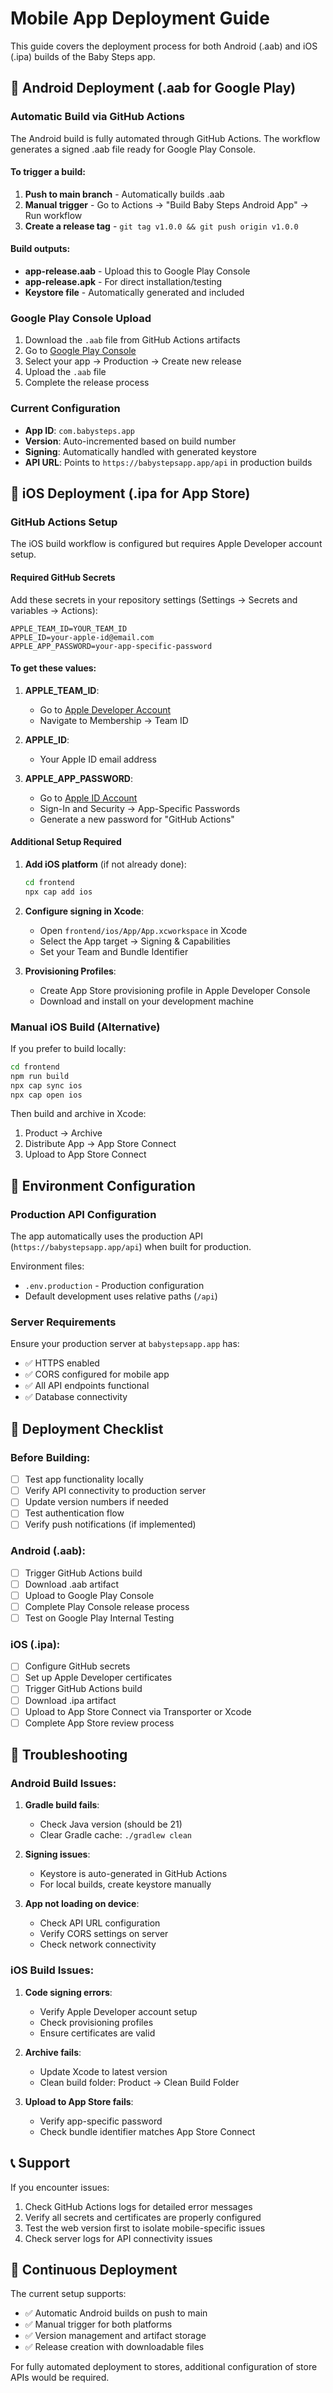 # Mobile App Deployment Guide

This guide covers the deployment process for both Android (.aab) and iOS (.ipa) builds of the Baby Steps app.

## 🤖 Android Deployment (.aab for Google Play)

### Automatic Build via GitHub Actions

The Android build is fully automated through GitHub Actions. The workflow generates a signed .aab file ready for Google Play Console.

#### To trigger a build:

1. **Push to main branch** - Automatically builds .aab
2. **Manual trigger** - Go to Actions → "Build Baby Steps Android App" → Run workflow
3. **Create a release tag** - `git tag v1.0.0 && git push origin v1.0.0`

#### Build outputs:
- **app-release.aab** - Upload this to Google Play Console
- **app-release.apk** - For direct installation/testing
- **Keystore file** - Automatically generated and included

### Google Play Console Upload

1. Download the `.aab` file from GitHub Actions artifacts
2. Go to [Google Play Console](https://play.google.com/console)
3. Select your app → Production → Create new release
4. Upload the `.aab` file
5. Complete the release process

### Current Configuration

- **App ID**: `com.babysteps.app`
- **Version**: Auto-incremented based on build number
- **Signing**: Automatically handled with generated keystore
- **API URL**: Points to `https://babystepsapp.app/api` in production builds

## 📱 iOS Deployment (.ipa for App Store)

### GitHub Actions Setup

The iOS build workflow is configured but requires Apple Developer account setup.

#### Required GitHub Secrets

Add these secrets in your repository settings (Settings → Secrets and variables → Actions):

```
APPLE_TEAM_ID=YOUR_TEAM_ID
APPLE_ID=your-apple-id@email.com
APPLE_APP_PASSWORD=your-app-specific-password
```

#### To get these values:

1. **APPLE_TEAM_ID**:
   - Go to [Apple Developer Account](https://developer.apple.com/account/)
   - Navigate to Membership → Team ID

2. **APPLE_ID**:
   - Your Apple ID email address

3. **APPLE_APP_PASSWORD**:
   - Go to [Apple ID Account](https://appleid.apple.com/)
   - Sign-In and Security → App-Specific Passwords
   - Generate a new password for "GitHub Actions"

#### Additional Setup Required

1. **Add iOS platform** (if not already done):
   ```bash
   cd frontend
   npx cap add ios
   ```

2. **Configure signing in Xcode**:
   - Open `frontend/ios/App/App.xcworkspace` in Xcode
   - Select the App target → Signing & Capabilities
   - Set your Team and Bundle Identifier

3. **Provisioning Profiles**:
   - Create App Store provisioning profile in Apple Developer Console
   - Download and install on your development machine

### Manual iOS Build (Alternative)

If you prefer to build locally:

```bash
cd frontend
npm run build
npx cap sync ios
npx cap open ios
```

Then build and archive in Xcode:
1. Product → Archive
2. Distribute App → App Store Connect
3. Upload to App Store Connect

## 🔧 Environment Configuration

### Production API Configuration

The app automatically uses the production API (`https://babystepsapp.app/api`) when built for production.

Environment files:
- `.env.production` - Production configuration
- Default development uses relative paths (`/api`)

### Server Requirements

Ensure your production server at `babystepsapp.app` has:
- ✅ HTTPS enabled
- ✅ CORS configured for mobile app
- ✅ All API endpoints functional
- ✅ Database connectivity

## 🚀 Deployment Checklist

### Before Building:

- [ ] Test app functionality locally
- [ ] Verify API connectivity to production server
- [ ] Update version numbers if needed
- [ ] Test authentication flow
- [ ] Verify push notifications (if implemented)

### Android (.aab):

- [ ] Trigger GitHub Actions build
- [ ] Download .aab artifact
- [ ] Upload to Google Play Console
- [ ] Complete Play Console release process
- [ ] Test on Google Play Internal Testing

### iOS (.ipa):

- [ ] Configure GitHub secrets
- [ ] Set up Apple Developer certificates
- [ ] Trigger GitHub Actions build
- [ ] Download .ipa artifact
- [ ] Upload to App Store Connect via Transporter or Xcode
- [ ] Complete App Store review process

## 🐛 Troubleshooting

### Android Build Issues:

1. **Gradle build fails**:
   - Check Java version (should be 21)
   - Clear Gradle cache: `./gradlew clean`

2. **Signing issues**:
   - Keystore is auto-generated in GitHub Actions
   - For local builds, create keystore manually

3. **App not loading on device**:
   - Check API URL configuration
   - Verify CORS settings on server
   - Check network connectivity

### iOS Build Issues:

1. **Code signing errors**:
   - Verify Apple Developer account setup
   - Check provisioning profiles
   - Ensure certificates are valid

2. **Archive fails**:
   - Update Xcode to latest version
   - Clean build folder: Product → Clean Build Folder

3. **Upload to App Store fails**:
   - Verify app-specific password
   - Check bundle identifier matches App Store Connect

## 📞 Support

If you encounter issues:

1. Check GitHub Actions logs for detailed error messages
2. Verify all secrets and certificates are properly configured
3. Test the web version first to isolate mobile-specific issues
4. Check server logs for API connectivity issues

## 🔄 Continuous Deployment

The current setup supports:
- ✅ Automatic Android builds on push to main
- ✅ Manual trigger for both platforms
- ✅ Version management and artifact storage
- ✅ Release creation with downloadable files

For fully automated deployment to stores, additional configuration of store APIs would be required.
